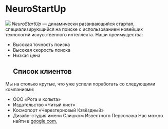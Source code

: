 # NeuroStartUp
![](https://netology-code.github.io/git-homeworks/introduction/assets/logo.png)
*NeuroStartUp* — динамически развивающийся стартап, специализирующийся на поиске с использованием новейших технологий искусственного интеллекта.
Наши преимущества:
* Высокая точность поиска
* Высокая скорость поиска
* Низкая цена
  ## Список клиентов
Мы на столько крутые, что уже успели поработать со следующими компаниями:

* ООО «Рога и копыта»
* Издательство «Читый лист»
* Космопорт «Черезтерновый Кзвёздный»
* Дизайн-студия имени Слишком Известного Персонажа
Нас можно найти в [google.com.](https://www.google.com/)